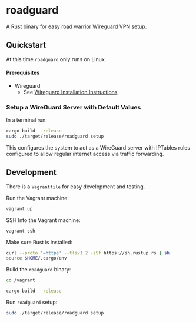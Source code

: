 # roadguard
A Rust binary for easy [road warrior](https://en.wikipedia.org/wiki/Road_warrior_(computing)) 
[Wireguard](https://www.wireguard.com/) VPN setup. 

## Quickstart
At this time `roadguard` only runs on Linux.

#### Prerequisites
* Wireguard
    * See [Wireguard Installation Instructions](https://www.wireguard.com/install/)

### Setup a WireGuard Server with Default Values
In a terminal run:

```bash
cargo build --release
sudo ./target/release/roadguard setup
```

This configures the system to act as a WireGuard server with IPTables rules configured 
to allow regular internet access via traffic forwarding. 

## Development

There is a `Vagrantfile` for easy development and testing.

Run the Vagrant machine:
```bash
vagrant up
```

SSH Into the Vagrant machine:
```bash
vagrant ssh
```

Make sure Rust is installed:
```bash
curl --proto '=https' --tlsv1.2 -sSf https://sh.rustup.rs | sh
source $HOME/.cargo/env
```

Build the `roadguard` binary:
```bash
cd /vagrant

cargo build --release
```

Run `roadguard` setup:
```bash
sudo ./target/release/roadguard setup
```




